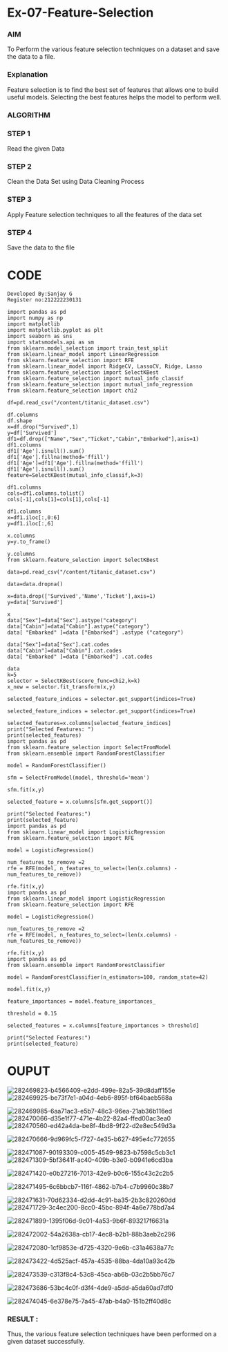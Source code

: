# Ex-07-Feature-Selection
### AIM
To Perform the various feature selection techniques on a dataset and save the data to a file. 

### Explanation
Feature selection is to find the best set of features that allows one to build useful models.
Selecting the best features helps the model to perform well. 

### ALGORITHM
### STEP 1
Read the given Data
### STEP 2
Clean the Data Set using Data Cleaning Process
### STEP 3
Apply Feature selection techniques to all the features of the data set
### STEP 4
Save the data to the file
# CODE
```
Developed By:Sanjay G
Register no:212222230131
```
```
import pandas as pd
import numpy as np
import matplotlib
import matplotlib.pyplot as plt
import seaborn as sns
import statsmodels.api as sm
from sklearn.model_selection import train_test_split
from sklearn.linear_model import LinearRegression
from sklearn.feature_selection import RFE
from sklearn.linear_model import RidgeCV, LassoCV, Ridge, Lasso
from sklearn.feature_selection import SelectKBest
from sklearn.feature_selection import mutual_info_classif
from sklearn.feature_selection import mutual_info_regression
from sklearn.feature_selection import chi2

df=pd.read_csv("/content/titanic_dataset.csv")

df.columns
df.shape
x=df.drop("Survived",1)
y=df['Survived']
df1=df.drop(["Name","Sex","Ticket","Cabin","Embarked"],axis=1)
df1.columns
df1['Age'].isnull().sum()
df1['Age'].fillna(method='ffill')
df1['Age']=df1['Age'].fillna(method='ffill')
df1['Age'].isnull().sum()
feature=SelectKBest(mutual_info_classif,k=3)

df1.columns
cols=df1.columns.tolist()
cols[-1],cols[1]=cols[1],cols[-1]

df1.columns
x=df1.iloc[:,0:6]
y=df1.iloc[:,6]

x.columns
y=y.to_frame()

y.columns
from sklearn.feature_selection import SelectKBest

data=pd.read_csv("/content/titanic_dataset.csv")

data=data.dropna()

x=data.drop(['Survived','Name','Ticket'],axis=1)
y=data['Survived']

x
data["Sex"]=data["Sex"].astype("category")
data["Cabin"]=data["Cabin"].astype("category")
data[ "Embarked" ]=data ["Embarked"] .astype ("category")

data["Sex"]=data["Sex"].cat.codes
data["Cabin"]=data["Cabin"].cat.codes
data[ "Embarked" ]=data ["Embarked"] .cat.codes

data
k=5
selector = SelectKBest(score_func=chi2,k=k)
x_new = selector.fit_transform(x,y)

selected_feature_indices = selector.get_support(indices=True)

selected_feature_indices = selector.get_support(indices=True)

selected_features=x.columns[selected_feature_indices]
print("Selected Features: ")
print(selected_features)
import pandas as pd
from sklearn.feature_selection import SelectFromModel
from sklearn.ensemble import RandomForestClassifier

model = RandomForestClassifier()

sfm = SelectFromModel(model, threshold='mean')

sfm.fit(x,y)

selected_feature = x.columns[sfm.get_support()]

print("Selected Features:")
print(selected_feature)
import pandas as pd
from sklearn.linear_model import LogisticRegression
from sklearn.feature_selection import RFE

model = LogisticRegression()

num_features_to_remove =2
rfe = RFE(model, n_features_to_select=(len(x.columns) - num_features_to_remove))

rfe.fit(x,y)
import pandas as pd
from sklearn.linear_model import LogisticRegression
from sklearn.feature_selection import RFE

model = LogisticRegression()

num_features_to_remove =2
rfe = RFE(model, n_features_to_select=(len(x.columns) - num_features_to_remove))

rfe.fit(x,y)
import pandas as pd
from sklearn.ensemble import RandomForestClassifier

model = RandomForestClassifier(n_estimators=100, random_state=42)

model.fit(x,y)

feature_importances = model.feature_importances_

threshold = 0.15

selected_features = x.columns[feature_importances > threshold]

print("Selected Features:")
print(selected_feature)
```

# OUPUT

![282469823-b4566409-e2dd-499e-82a5-39d8daff155e](https://github.com/divyakumars/ODD2023-Datascience-Ex-07/assets/119393621/8997c63f-6701-4f31-94f8-68c3af9a22d6)
![282469925-be73f7e1-a04d-4eb6-895f-bf64baeb568a](https://github.com/divyakumars/ODD2023-Datascience-Ex-07/assets/119393621/5d4ce9aa-5dcc-4b21-894c-4d59d856d81c)

![282469985-6aa71ac3-e5b7-48c3-96ea-21ab36b116ed](https://github.com/divyakumars/ODD2023-Datascience-Ex-07/assets/119393621/d72761fd-f4b6-4b2c-803b-acc0557aacab)
![282470066-d35e1f77-471e-4b22-82a4-ffed00ac3ea0](https://github.com/divyakumars/ODD2023-Datascience-Ex-07/assets/119393621/99d17eef-d865-4163-8e53-e3940b3dd385)
![282470560-ed42a4da-be8f-4bd8-9f22-d2e8ec549d3a](https://github.com/divyakumars/ODD2023-Datascience-Ex-07/assets/119393621/13aa4a98-ee92-4cf4-b362-5b110535b768)

![282470666-9d969fc5-f727-4e35-b627-495e4c772655](https://github.com/divyakumars/ODD2023-Datascience-Ex-07/assets/119393621/4fc0357b-e89d-4d29-a596-b5bb52deca32)

![282471087-90193309-c005-4549-9823-b7598c5cb3c1](https://github.com/divyakumars/ODD2023-Datascience-Ex-07/assets/119393621/2c6e3ed4-95f7-46e1-947c-1c1a9f5eeefd)
![282471309-5bf3641f-ac40-409b-b3e0-b0941e6cd3ba](https://github.com/divyakumars/ODD2023-Datascience-Ex-07/assets/119393621/095129b6-b08d-4580-b636-b95c5524ff1a)

![282471420-e0b27216-7013-42e9-b0c6-155c43c2c2b5](https://github.com/divyakumars/ODD2023-Datascience-Ex-07/assets/119393621/5ecbcd77-b7b7-4293-9e1b-584c964d83a7)


![282471495-6c6bbcb7-116f-4862-b7b4-c7b9960c38b7](https://github.com/divyakumars/ODD2023-Datascience-Ex-07/assets/119393621/6569f196-7453-4a31-a066-24db8ae3d57b)


![282471631-70d62334-d2dd-4c91-ba35-2b3c820260dd](https://github.com/divyakumars/ODD2023-Datascience-Ex-07/assets/119393621/798568ee-5dc9-4622-9680-6921e39898c2)
![282471729-3c4ec200-8cc0-45bc-894f-4a6e778bd7a4](https://github.com/divyakumars/ODD2023-Datascience-Ex-07/assets/119393621/bc92f4df-c4c0-4139-9a8e-f2d3f6d94a39)

![282471899-1395f06d-9c01-4a53-9b6f-893217f6631a](https://github.com/divyakumars/ODD2023-Datascience-Ex-07/assets/119393621/486042af-f84c-48ff-9542-c64b1534baa4)



![282472002-54a2638a-cb17-4ec8-b2b1-88b3aeb2c296](https://github.com/divyakumars/ODD2023-Datascience-Ex-07/assets/119393621/b5a491b8-c41e-45ed-834b-4b8c79b1f3e6)

![282472080-1cf9853e-d725-4320-9e6b-c31a4638a77c](https://github.com/divyakumars/ODD2023-Datascience-Ex-07/assets/119393621/cb2d4747-7e2f-4799-974c-4730660df875)

![282473422-4d525acf-457a-4535-88ba-4da10a93c42b](https://github.com/divyakumars/ODD2023-Datascience-Ex-07/assets/119393621/d06873bf-b073-45da-9353-46dd1a1bca8f)

![282473539-c313f8c4-53c8-45ca-ab6b-03c2b5bb76c7](https://github.com/divyakumars/ODD2023-Datascience-Ex-07/assets/119393621/67f94ed5-26fe-42fc-9735-9ae753559a93)

![282473686-53bc4c0f-d3f4-4de9-a5dd-a5da60ad7df0](https://github.com/divyakumars/ODD2023-Datascience-Ex-07/assets/119393621/0d126a0e-bb60-4fcb-b823-ab2d1ac86a60)


![282474045-6e378e75-7a45-47ab-b4a0-151b2ff40d8c](https://github.com/divyakumars/ODD2023-Datascience-Ex-07/assets/119393621/2571cbf9-a7cf-4d7d-b247-9833907d5ad5)


### RESULT :
Thus, the various feature selection techniques have been performed on a given dataset successfully.
